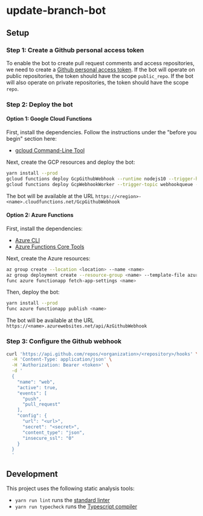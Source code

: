 # update-branch-bot

## Setup

### Step 1: Create a Github personal access token

To enable the bot to create pull request comments and access repositories, we need to create a [Github personal access token](https://help.github.com/en/github/authenticating-to-github/creating-a-personal-access-token-for-the-command-line). If the bot will operate on public repositories, the token should have the scope `public_repo`. If the bot will also operate on private repositories, the token should have the scope `repo`.

### Step 2: Deploy the bot

#### Option 1: Google Cloud Functions

First, install the dependencies. Follow the instructions under the "before you begin" section here:

- [gcloud Command-Line Tool](https://cloud.google.com/functions/docs/quickstart)

Next, create the GCP resources and deploy the bot:

```sh
yarn install --prod
gcloud functions deploy GcpGithubWebhook --runtime nodejs10 --trigger-http --set-env-vars GITHUB_WEBHOOK_SECRET=<secret>,GITHUB_TOKEN=<token>,TOPIC_NAME=webhookqueue
gcloud functions deploy GcpWebhookWorker --trigger-topic webhookqueue --runtime nodejs10 --set-env-vars GITHUB_TOKEN=<token>,SLACK_WEBHOOK_URL=<url>
```

The bot will be available at the URL `https://<region>-<name>.cloudfunctions.net/GcpGithubWebhook`

#### Option 2: Azure Functions

First, install the dependencies:

- [Azure CLI](https://docs.microsoft.com/en-us/cli/azure/install-azure-cli)
- [Azure Functions Core Tools](https://docs.microsoft.com/en-us/azure/azure-functions/functions-run-local#install-the-azure-functions-core-tools)

Next, create the Azure resources:

```sh
az group create --location <location> --name <name>
az group deployment create --resource-group <name> --template-file azuredeploy.json --parameters appName=<name> githubToken=<token> webhookSecret=<secret>
func azure functionapp fetch-app-settings <name>
```

Then, deploy the bot:

```sh
yarn install --prod
func azure functionapp publish <name>
```

The bot will be available at the URL `https://<name>.azurewebsites.net/api/AzGithubWebhook`

### Step 3: Configure the Github webhook

```sh
curl 'https://api.github.com/repos/<organization>/<repository>/hooks' \
  -H 'Content-Type: application/json' \
  -H 'Authorization: Bearer <token>' \
  -d '
  {
    "name": "web",
    "active": true,
    "events": [
      "push",
      "pull_request"
    ],
    "config": {
      "url": "<url>",
      "secret": "<secret>",
      "content_type": "json",
      "insecure_ssl": "0"
    }
  }
  '
```

## Development

This project uses the following static analysis tools:

- `yarn run lint` runs the [standard linter](https://standardjs.com)
- `yarn run typecheck` runs the [Typescript compiler](https://www.typescriptlang.org/docs/handbook/type-checking-javascript-files.html)
